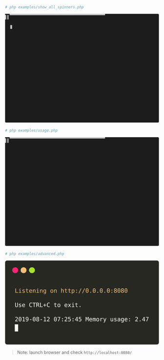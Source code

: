 
```bash
# php examples/show_all_spinners.php
```
![example](images/all.svg)
```bash
# php examples/usage.php
```
![example](images/usage.svg)

```bash
# php examples/advanced.php
```
![example](images/advanced.svg)

> Note: launch browser and check `http://localhost:8080/`